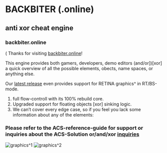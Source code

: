 # BACKBITER (.online)
## anti xor cheat engine
### backbiter.online
(
Thanks for visiting [backbiter.online](https://www.backbiter.online)!

This engine provides both gamers, developers, demo editors (and/or])[xor] a quick overview of all the possible elements, 
obects, name spaces, or anything else. 

Our [latest release](https://backbiter.online/release/latest_demo_1) even provides support for RETINA graphics^ in RT/BS-mode.
1. full flow-controll with its 100% rebuild core.
2. Upgraded support for floating objects [xor] sinking logic.
3. We can’t cover every edge case, so if you feel you lack some information about any of the elements: 
### Please refer to the ACS-reference-guide for support or inquiries about the ACS-Solution or/and/xor [inquiries](https://anubischeats.net/acs/#features)


![graphics^](https://user-images.githubusercontent.com/114263485/202911822-dfe8ab49-086a-400f-a0f3-1e545ae84ef5.jpg)1
![graphics^](https://user-images.githubusercontent.com/114263485/202911826-c9b6eb54-5757-4361-acf0-9c688e0c6245.jpg)2
